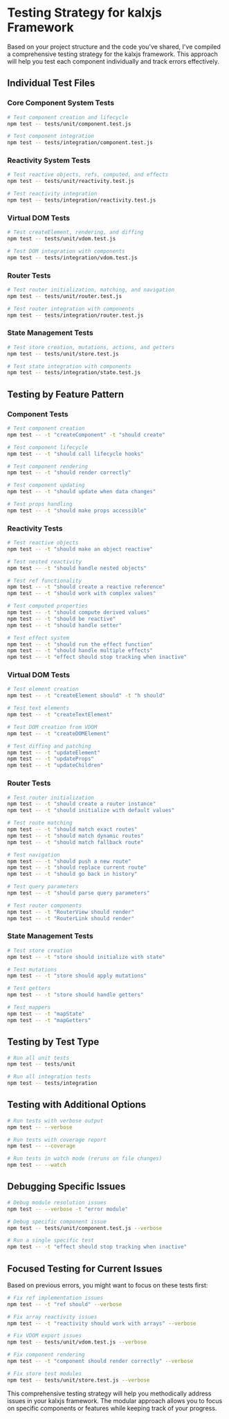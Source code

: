 # Testing Strategy for kalxjs Framework

Based on your project structure and the code you've shared, I've compiled a comprehensive testing strategy for the kalxjs framework. This approach will help you test each component individually and track errors effectively.

## Individual Test Files

### Core Component System Tests
```bash
# Test component creation and lifecycle
npm test -- tests/unit/component.test.js

# Test component integration
npm test -- tests/integration/component.test.js
```

### Reactivity System Tests
```bash
# Test reactive objects, refs, computed, and effects
npm test -- tests/unit/reactivity.test.js

# Test reactivity integration
npm test -- tests/integration/reactivity.test.js
```

### Virtual DOM Tests
```bash
# Test createElement, rendering, and diffing
npm test -- tests/unit/vdom.test.js

# Test DOM integration with components
npm test -- tests/integration/vdom.test.js
```

### Router Tests
```bash
# Test router initialization, matching, and navigation
npm test -- tests/unit/router.test.js

# Test router integration with components
npm test -- tests/integration/router.test.js
```

### State Management Tests
```bash
# Test store creation, mutations, actions, and getters
npm test -- tests/unit/store.test.js

# Test state integration with components
npm test -- tests/integration/state.test.js
```

## Testing by Feature Pattern

### Component Tests
```bash
# Test component creation
npm test -- -t "createComponent" -t "should create"

# Test component lifecycle
npm test -- -t "should call lifecycle hooks"

# Test component rendering
npm test -- -t "should render correctly"

# Test component updating
npm test -- -t "should update when data changes"

# Test props handling
npm test -- -t "should make props accessible"
```

### Reactivity Tests
```bash
# Test reactive objects
npm test -- -t "should make an object reactive"

# Test nested reactivity
npm test -- -t "should handle nested objects"

# Test ref functionality
npm test -- -t "should create a reactive reference"
npm test -- -t "should work with complex values"

# Test computed properties
npm test -- -t "should compute derived values"
npm test -- -t "should be reactive"
npm test -- -t "should handle setter"

# Test effect system
npm test -- -t "should run the effect function"
npm test -- -t "should handle multiple effects"
npm test -- -t "effect should stop tracking when inactive"
```

### Virtual DOM Tests
```bash
# Test element creation
npm test -- -t "createElement should" -t "h should"

# Test text elements
npm test -- -t "createTextElement"

# Test DOM creation from VDOM
npm test -- -t "createDOMElement"

# Test diffing and patching
npm test -- -t "updateElement"
npm test -- -t "updateProps"
npm test -- -t "updateChildren"
```

### Router Tests
```bash
# Test router initialization
npm test -- -t "should create a router instance"
npm test -- -t "should initialize with default values"

# Test route matching
npm test -- -t "should match exact routes"
npm test -- -t "should match dynamic routes"
npm test -- -t "should match fallback route"

# Test navigation
npm test -- -t "should push a new route"
npm test -- -t "should replace current route"
npm test -- -t "should go back in history"

# Test query parameters
npm test -- -t "should parse query parameters"

# Test router components
npm test -- -t "RouterView should render"
npm test -- -t "RouterLink should render"
```

### State Management Tests
```bash
# Test store creation
npm test -- -t "store should initialize with state"

# Test mutations
npm test -- -t "store should apply mutations"

# Test getters
npm test -- -t "store should handle getters"

# Test mappers
npm test -- -t "mapState"
npm test -- -t "mapGetters"
```

## Testing by Test Type

```bash
# Run all unit tests
npm test -- tests/unit

# Run all integration tests
npm test -- tests/integration
```

## Testing with Additional Options

```bash
# Run tests with verbose output
npm test -- --verbose

# Run tests with coverage report
npm test -- --coverage

# Run tests in watch mode (reruns on file changes)
npm test -- --watch
```

## Debugging Specific Issues

```bash
# Debug module resolution issues
npm test -- --verbose -t "error module"

# Debug specific component issue
npm test -- tests/unit/component.test.js --verbose

# Run a single specific test
npm test -- -t "effect should stop tracking when inactive"
```

## Focused Testing for Current Issues

Based on previous errors, you might want to focus on these tests first:

```bash
# Fix ref implementation issues
npm test -- -t "ref should" --verbose

# Fix array reactivity issues
npm test -- -t "reactivity should work with arrays" --verbose

# Fix VDOM export issues
npm test -- tests/unit/vdom.test.js --verbose

# Fix component rendering
npm test -- -t "component should render correctly" --verbose

# Fix store test modules
npm test -- tests/unit/store.test.js --verbose
```

This comprehensive testing strategy will help you methodically address issues in your kalxjs framework. The modular approach allows you to focus on specific components or features while keeping track of your progress.